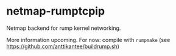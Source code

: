 netmap-rumptcpip
================

Netmap backend for rump kernel networking.

More information upcoming.  For now: compile with `rumpmake`
(see https://github.com/anttikantee/buildrump.sh)
